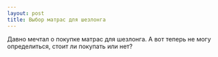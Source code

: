 ```yaml
---
layout: post 
title: Выбор матрас для шезлонга 
--- 
```

Давно мечтал о покупке матрас для шезлонга. А вот теперь не могу определиться, стоит ли покупать или нет?